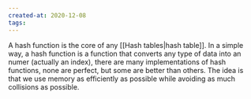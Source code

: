 ```yaml
---
created-at: 2020-12-08
tags:
---
```

A hash function is the core of any [[Hash tables|hash table]].
In a simple way, a hash function is a function that converts any type of data into an numer (actually an index), there are many implementations of hash functions, none are perfect, but some are better than others. The idea is that we use memory as efficiently as possible while avoiding as much collisions as possible.